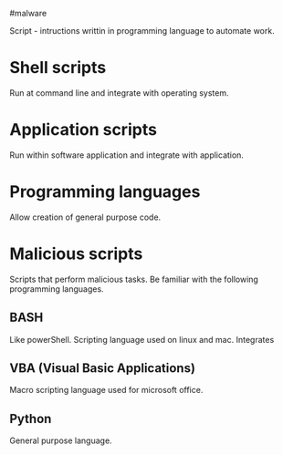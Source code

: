 #malware

Script - intructions writtin in programming language to automate work.

# Shell scripts
Run at command line and integrate with operating system.

# Application scripts
Run within software application and integrate with application.

# Programming languages
Allow creation of general purpose code.


# Malicious scripts
Scripts that perform malicious tasks. Be familiar with the following programming languages.

## BASH
Like powerShell. Scripting language used on linux and mac. Integrates 

## VBA (Visual Basic Applications)
Macro scripting language used for microsoft office.

## Python
General purpose language.
